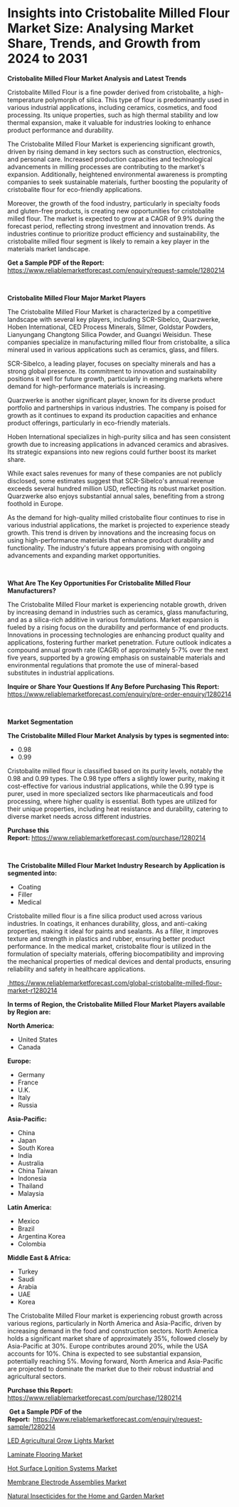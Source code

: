 <p><h1>Insights into Cristobalite Milled Flour Market Size: Analysing Market Share, Trends, and Growth from 2024 to 2031</h1></p><p><strong>Cristobalite Milled Flour Market Analysis and Latest Trends</strong></p>
<p><p>Cristobalite Milled Flour is a fine powder derived from cristobalite, a high-temperature polymorph of silica. This type of flour is predominantly used in various industrial applications, including ceramics, cosmetics, and food processing. Its unique properties, such as high thermal stability and low thermal expansion, make it valuable for industries looking to enhance product performance and durability.</p><p>The Cristobalite Milled Flour Market is experiencing significant growth, driven by rising demand in key sectors such as construction, electronics, and personal care. Increased production capacities and technological advancements in milling processes are contributing to the market's expansion. Additionally, heightened environmental awareness is prompting companies to seek sustainable materials, further boosting the popularity of cristobalite flour for eco-friendly applications.</p><p>Moreover, the growth of the food industry, particularly in specialty foods and gluten-free products, is creating new opportunities for cristobalite milled flour. The market is expected to grow at a CAGR of 9.9% during the forecast period, reflecting strong investment and innovation trends. As industries continue to prioritize product efficiency and sustainability, the cristobalite milled flour segment is likely to remain a key player in the materials market landscape.</p></p>
<p><strong>Get a Sample PDF of the Report:&nbsp;</strong> <a href="https://www.reliablemarketforecast.com/enquiry/request-sample/1280214?utm_campaign=1130&utm_medium=2&utm_source=Github&utm_content=ia&utm_term=03102024&utm_id=cristobalite-milled-flour">https://www.reliablemarketforecast.com/enquiry/request-sample/1280214</a></p>
<p>&nbsp;</p>
<p><strong>Cristobalite Milled Flour Major Market Players</strong></p>
<p><p>The Cristobalite Milled Flour Market is characterized by a competitive landscape with several key players, including SCR-Sibelco, Quarzwerke, Hoben International, CED Process Minerals, Silmer, Goldstar Powders, Lianyungang Changtong Silica Powder, and Guangxi Weisidun. These companies specialize in manufacturing milled flour from cristobalite, a silica mineral used in various applications such as ceramics, glass, and fillers.</p><p>SCR-Sibelco, a leading player, focuses on specialty minerals and has a strong global presence. Its commitment to innovation and sustainability positions it well for future growth, particularly in emerging markets where demand for high-performance materials is increasing.</p><p>Quarzwerke is another significant player, known for its diverse product portfolio and partnerships in various industries. The company is poised for growth as it continues to expand its production capacities and enhance product offerings, particularly in eco-friendly materials.</p><p>Hoben International specializes in high-purity silica and has seen consistent growth due to increasing applications in advanced ceramics and abrasives. Its strategic expansions into new regions could further boost its market share.</p><p>While exact sales revenues for many of these companies are not publicly disclosed, some estimates suggest that SCR-Sibelco's annual revenue exceeds several hundred million USD, reflecting its robust market position. Quarzwerke also enjoys substantial annual sales, benefiting from a strong foothold in Europe.</p><p>As the demand for high-quality milled cristobalite flour continues to rise in various industrial applications, the market is projected to experience steady growth. This trend is driven by innovations and the increasing focus on using high-performance materials that enhance product durability and functionality. The industry's future appears promising with ongoing advancements and expanding market opportunities.</p></p>
<p>&nbsp;</p>
<p><strong>What Are The Key Opportunities For Cristobalite Milled Flour Manufacturers?</strong></p>
<p><p>The Cristobalite Milled Flour market is experiencing notable growth, driven by increasing demand in industries such as ceramics, glass manufacturing, and as a silica-rich additive in various formulations. Market expansion is fueled by a rising focus on the durability and performance of end products. Innovations in processing technologies are enhancing product quality and applications, fostering further market penetration. Future outlook indicates a compound annual growth rate (CAGR) of approximately 5-7% over the next five years, supported by a growing emphasis on sustainable materials and environmental regulations that promote the use of mineral-based substitutes in industrial applications.</p></p>
<p><strong>Inquire or Share Your Questions If Any Before Purchasing This Report:</strong> <a href="https://www.reliablemarketforecast.com/enquiry/pre-order-enquiry/1280214?utm_campaign=1130&utm_medium=2&utm_source=Github&utm_content=ia&utm_term=03102024&utm_id=cristobalite-milled-flour">https://www.reliablemarketforecast.com/enquiry/pre-order-enquiry/1280214</a></p>
<p>&nbsp;</p>
<p><strong>Market Segmentation</strong></p>
<p><strong>The Cristobalite Milled Flour Market Analysis by types is segmented into:</strong></p>
<p><ul><li>0.98</li><li>0.99</li></ul></p>
<p><p>Cristobalite milled flour is classified based on its purity levels, notably the 0.98 and 0.99 types. The 0.98 type offers a slightly lower purity, making it cost-effective for various industrial applications, while the 0.99 type is purer, used in more specialized sectors like pharmaceuticals and food processing, where higher quality is essential. Both types are utilized for their unique properties, including heat resistance and durability, catering to diverse market needs across different industries.</p></p>
<p><strong>Purchase this Report:&nbsp;</strong><a href="https://www.reliablemarketforecast.com/purchase/1280214?utm_campaign=1130&utm_medium=2&utm_source=Github&utm_content=ia&utm_term=03102024&utm_id=cristobalite-milled-flour">https://www.reliablemarketforecast.com/purchase/1280214</a></p>
<p>&nbsp;</p>
<p><strong>The Cristobalite Milled Flour Market Industry Research by Application is segmented into:</strong></p>
<p><ul><li>Coating</li><li>Filler</li><li>Medical</li></ul></p>
<p><p>Cristobalite milled flour is a fine silica product used across various industries. In coatings, it enhances durability, gloss, and anti-caking properties, making it ideal for paints and sealants. As a filler, it improves texture and strength in plastics and rubber, ensuring better product performance. In the medical market, cristobalite flour is utilized in the formulation of specialty materials, offering biocompatibility and improving the mechanical properties of medical devices and dental products, ensuring reliability and safety in healthcare applications.</p></p>
<p><a href="https://www.reliablemarketforecast.com/global-cristobalite-milled-flour-market-r1280214?utm_campaign=1130&utm_medium=2&utm_source=Github&utm_content=ia&utm_term=03102024&utm_id=cristobalite-milled-flour">&nbsp;https://www.reliablemarketforecast.com/global-cristobalite-milled-flour-market-r1280214</a></p>
<p><strong>In terms of Region, the Cristobalite Milled Flour Market Players available by Region are:</strong></p>
<p>
    <p> <strong> North America: </strong>
        <ul>
            <li>United States</li>
            <li>Canada</li>
        </ul>
        </p> 
    <p> <strong> Europe: </strong>
        <ul>
            <li>Germany</li>
            <li>France</li>
            <li>U.K.</li>
            <li>Italy</li>
            <li>Russia</li>
        </ul>
        </p> 
    <p> <strong> Asia-Pacific: </strong>
        <ul>
            <li>China</li>
            <li>Japan</li>
            <li>South Korea</li>
            <li>India</li>
            <li>Australia</li>
            <li>China Taiwan</li>
            <li>Indonesia</li>
            <li>Thailand</li>
            <li>Malaysia</li>
        </ul>
        </p> 
    <p> <strong> Latin America: </strong>
        <ul>
            <li>Mexico</li>
            <li>Brazil</li>
            <li>Argentina Korea</li>
            <li>Colombia</li>
        </ul>
        </p> 
    <p> <strong> Middle East & Africa: </strong>
        <ul>
            <li>Turkey</li>
            <li>Saudi</li>
            <li>Arabia</li>
            <li>UAE</li>
            <li>Korea</li>
        </ul>
    </p>
    </p>
<p><p>The Cristobalite Milled Flour market is experiencing robust growth across various regions, particularly in North America and Asia-Pacific, driven by increasing demand in the food and construction sectors. North America holds a significant market share of approximately 35%, followed closely by Asia-Pacific at 30%. Europe contributes around 20%, while the USA accounts for 10%. China is expected to see substantial expansion, potentially reaching 5%. Moving forward, North America and Asia-Pacific are projected to dominate the market due to their robust industrial and agricultural sectors.</p></p>
<p><strong>Purchase this Report: </strong><a href="https://www.reliablemarketforecast.com/purchase/1280214?utm_campaign=1130&utm_medium=2&utm_source=Github&utm_content=ia&utm_term=03102024&utm_id=cristobalite-milled-flour">https://www.reliablemarketforecast.com/purchase/1280214</a></p>
<p>&nbsp;<strong>Get a Sample PDF of the Report:&nbsp;&nbsp;</strong><a href="https://www.reliablemarketforecast.com/enquiry/request-sample/1280214?utm_campaign=1130&utm_medium=2&utm_source=Github&utm_content=ia&utm_term=03102024&utm_id=cristobalite-milled-flour">https://www.reliablemarketforecast.com/enquiry/request-sample/1280214</a></p>
<p><strong></strong></p>
<p><p><a href="https://www.linkedin.com/pulse/led-agricultural-grow-lights-market-size-growing-cagr-144-wayne?trackingId=vyaZCkbTStqa0gmpjnYvXg%3D%3D&utm_campaign=1130&utm_medium=2&utm_source=Github&utm_content=ia&utm_term=03102024&utm_id=cristobalite-milled-flour">LED Agricultural Grow Lights Market</a></p><p><a href="https://www.linkedin.com/pulse/unveiling-market-trends-global-laminate-flooring-growth-4dqve?trackingId=umjWoTmqR0226gqznH222g%3D%3D&utm_campaign=1130&utm_medium=2&utm_source=Github&utm_content=ia&utm_term=03102024&utm_id=cristobalite-milled-flour">Laminate Flooring Market</a></p><p><a href="https://issuu.com/reportprime-2/docs/hot-surface-lgnition-systems-market_c1cc8c7fb400d3?utm_campaign=1130&utm_medium=2&utm_source=Github&utm_content=ia&utm_term=03102024&utm_id=cristobalite-milled-flour">Hot Surface Lgnition Systems Market</a></p><p><a href="https://www.linkedin.com/pulse/booming-membrane-electrode-assemblies-market-sector-analysis-u3t2f?utm_campaign=1130&utm_medium=2&utm_source=Github&utm_content=ia&utm_term=03102024&utm_id=cristobalite-milled-flour">Membrane Electrode Assemblies Market</a></p><p><a href="https://issuu.com/reportprime-2/docs/natural-insecticides-for-the-home-a_40e44facc69942?utm_campaign=1130&utm_medium=2&utm_source=Github&utm_content=ia&utm_term=03102024&utm_id=cristobalite-milled-flour">Natural Insecticides for the Home and Garden Market</a></p></p>